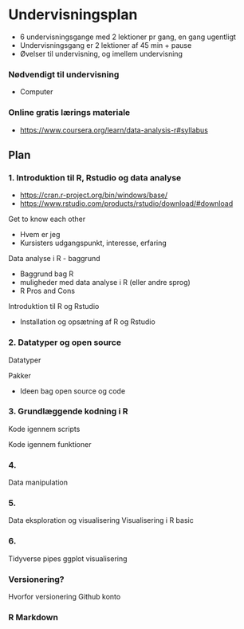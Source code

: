 # Undervisningsplan
- 6 undervisningsgange med 2 lektioner pr gang, en gang ugentligt
- Undervisningsgang er 2 lektioner af 45 min + pause
- Øvelser til undervisning, og imellem undervisning

### Nødvendigt til undervisning
- Computer

### Online gratis lærings materiale
- https://www.coursera.org/learn/data-analysis-r#syllabus


## Plan
### 1. Introduktion til R, Rstudio og data analyse
- https://cran.r-project.org/bin/windows/base/
- https://www.rstudio.com/products/rstudio/download/#download

Get to know each other
- Hvem er jeg
- Kursisters udgangspunkt, interesse, erfaring

Data analyse i R - baggrund
- Baggrund bag R
- muligheder med data analyse i R (eller andre sprog)
- R Pros and Cons

Introduktion til R og Rstudio
- Installation og opsætning af R og Rstudio

### 2. Datatyper og open source
Datatyper

Pakker
- Ideen bag open source og code

### 3. Grundlæggende kodning i R
Kode igennem scripts

Kode igennem funktioner

### 4. 
Data manipulation

### 5. 
Data eksploration og visualisering 
Visualisering i R basic

### 6.
Tidyverse pipes
ggplot visualisering

### Versionering?
Hvorfor versionering
Github konto

### R Markdown



